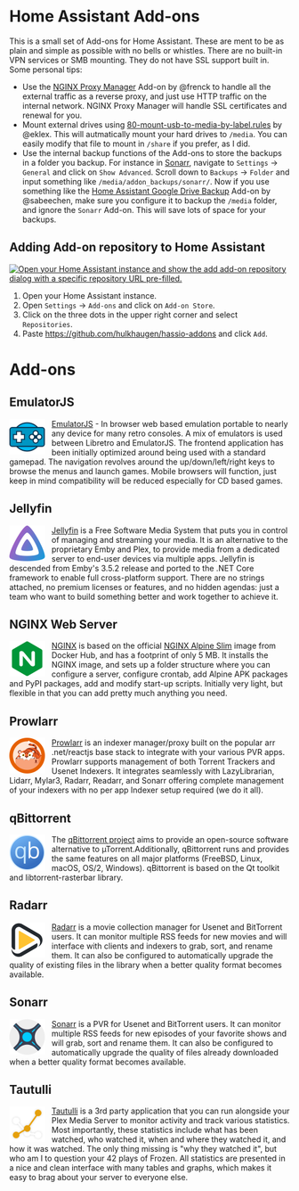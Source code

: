 # Home Assistant Add-ons

This is a small set of Add-ons for Home Assistant. These are ment to be as plain and simple as possible with no bells or whistles. There are no built-in VPN services or SMB mounting. They do not have SSL support built in. Some personal tips:

- Use the [NGINX Proxy Manager](https://github.com/hassio-addons/addon-nginx-proxy-manager) Add-on by @frenck to handle all the external traffic as a reverse proxy, and just use HTTP traffic on the internal network. NGINX Proxy Manager will handle SSL certificates and renewal for you.
- Mount external drives using [80-mount-usb-to-media-by-label.rules](https://gist.github.com/eklex/c5fac345de5be9d9bc420510617c86b5) by @eklex. This will autmatically mount your hard drives to `/media`. You can easily modify that file to mount in `/share` if you prefer, as I did.
- Use the internal backup functions of the Add-ons to store the backups in a folder you backup. For instance in [Sonarr](https://github.com/hulkhaugen/hassio-addons/tree/main/sonarr), navigate to `Settings` -> `General` and click on `Show Advanced`. Scroll down to `Backups` -> `Folder` and input something like `/media/addon_backups/sonarr/`. Now if you use something like the [Home Assistant Google Drive Backup](https://github.com/sabeechen/hassio-google-drive-backup) Add-on by @sabeechen, make sure you configure it to backup the `/media` folder, and ignore the `Sonarr` Add-on. This will save lots of space for your backups.

## Adding Add-on repository to Home Assistant

[![Open your Home Assistant instance and show the add add-on repository dialog with a specific repository URL pre-filled.](https://my.home-assistant.io/badges/supervisor_add_addon_repository.svg)](https://my.home-assistant.io/redirect/supervisor_add_addon_repository/?repository_url=https%3A%2F%2Fgithub.com%2Fhulkhaugen%2Fhassio-addons)

1. Open your Home Assistant instance.
2. Open `Settings` -> `Add-ons` and click on `Add-on Store`.
3. Click on the three dots in the upper right corner and select `Repositories`.
4. Paste https://github.com/hulkhaugen/hassio-addons and click `Add`.

# Add-ons

## EmulatorJS
<img src="https://raw.githubusercontent.com/hulkhaugen/hassio-addons/main/emulatorjs/icon.png" alt="EmulatorJS" width="64" align="left" style="padding-right:12px">[EmulatorJS](https://docs.linuxserver.io/images/docker-emulatorjs/) - In browser web based emulation portable to nearly any device for many retro consoles. A mix of emulators is used between Libretro and EmulatorJS. The frontend application has been initially optimized around being used with a standard gamepad. The navigation revolves around the up/down/left/right keys to browse the menus and launch games. Mobile browsers will function, just keep in mind compatibility will be reduced especially for CD based games.

## Jellyfin
<img src="https://raw.githubusercontent.com/hulkhaugen/hassio-addons/main/jellyfin/icon.png" alt="Jellyfin" width="64" align="left" style="padding-right:12px">[Jellyfin](https://jellyfin.org/) is a Free Software Media System that puts you in control of managing and streaming your media. It is an alternative to the proprietary Emby and Plex, to provide media from a dedicated server to end-user devices via multiple apps. Jellyfin is descended from Emby's 3.5.2 release and ported to the .NET Core framework to enable full cross-platform support. There are no strings attached, no premium licenses or features, and no hidden agendas: just a team who want to build something better and work together to achieve it.

## NGINX Web Server
<img src="https://raw.githubusercontent.com/hulkhaugen/hassio-addons/main/nginx_ws/icon.png" alt="NGINX Web Server" width="64" align="left" style="padding-right:12px">[NGINX](https://www.nginx.com/) is based on the official [NGINX Alpine Slim](https://hub.docker.com/_/nginx) image from Docker Hub, and has a footprint of only 5 MB. It installs the NGINX image, and sets up a folder structure where you can configure a server, configure crontab, add Alpine APK packages and PyPI packages, add and modify start-up scripts. Initially very light, but flexible in that you can add pretty much anything you need.

## Prowlarr
<img src="https://raw.githubusercontent.com/hulkhaugen/hassio-addons/main/prowlarr/icon.png" alt="Prowlarr" width="64" align="left" style="padding-right:12px">[Prowlarr](https://prowlarr.com/) is an indexer manager/proxy built on the popular arr .net/reactjs base stack to integrate with your various PVR apps. Prowlarr supports management of both Torrent Trackers and Usenet Indexers. It integrates seamlessly with LazyLibrarian, Lidarr, Mylar3, Radarr, Readarr, and Sonarr offering complete management of your indexers with no per app Indexer setup required (we do it all).

## qBittorrent
<img src="https://raw.githubusercontent.com/hulkhaugen/hassio-addons/main/qbittorrent/icon.png" alt="qBittorrent" width="64" align="left" style="padding-right:12px">The [qBittorrent project](https://www.qbittorrent.org/) aims to provide an open-source software alternative to µTorrent.Additionally, qBittorrent runs and provides the same features on all major platforms (FreeBSD, Linux, macOS, OS/2, Windows). qBittorrent is based on the Qt toolkit and libtorrent-rasterbar library.

## Radarr
<img src="https://raw.githubusercontent.com/hulkhaugen/hassio-addons/main/radarr/icon.png" alt="Radarr" width="64" align="left" style="padding-right:12px">[Radarr](https://radarr.video/) is a movie collection manager for Usenet and BitTorrent users. It can monitor multiple RSS feeds for new movies and will interface with clients and indexers to grab, sort, and rename them. It can also be configured to automatically upgrade the quality of existing files in the library when a better quality format becomes available.

## Sonarr
<img src="https://raw.githubusercontent.com/hulkhaugen/hassio-addons/main/sonarr/icon.png" alt="Sonarr" width="64" align="left" style="padding-right:12px">[Sonarr](https://sonarr.tv/) is a PVR for Usenet and BitTorrent users. It can monitor multiple RSS feeds for new episodes of your favorite shows and will grab, sort and rename them. It can also be configured to automatically upgrade the quality of files already downloaded when a better quality format becomes available.

## Tautulli
<img src="https://raw.githubusercontent.com/hulkhaugen/hassio-addons/main/tautulli/icon.png" alt="Tautulli" width="64" align="left" style="padding-right:12px">[Tautulli](https://tautulli.com/) is a 3rd party application that you can run alongside your Plex Media Server to monitor activity and track various statistics. Most importantly, these statistics include what has been watched, who watched it, when and where they watched it, and how it was watched. The only thing missing is "why they watched it", but who am I to question your 42 plays of Frozen. All statistics are presented in a nice and clean interface with many tables and graphs, which makes it easy to brag about your server to everyone else.